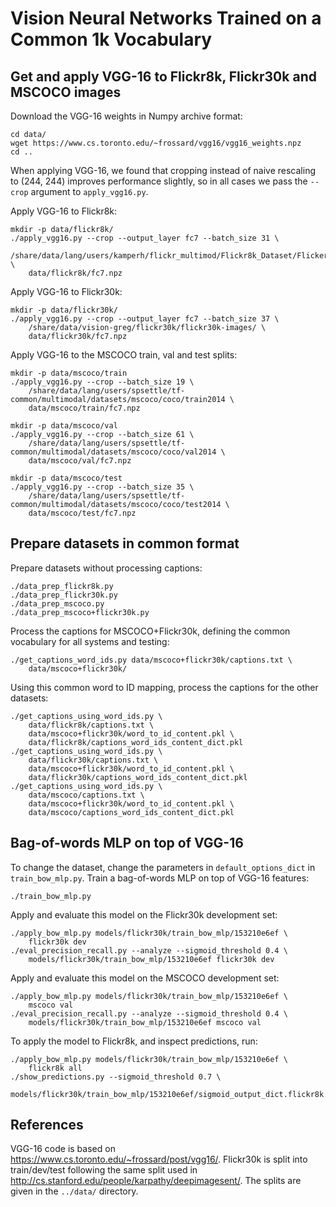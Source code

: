 Vision Neural Networks Trained on a Common 1k Vocabulary
========================================================

Get and apply VGG-16 to Flickr8k, Flickr30k and MSCOCO images
-------------------------------------------------------------
Download the VGG-16 weights in Numpy archive format:

    cd data/
    wget https://www.cs.toronto.edu/~frossard/vgg16/vgg16_weights.npz
    cd ..

When applying VGG-16, we found that cropping instead of naive rescaling to
(244, 244) improves performance slightly, so in all cases we pass the `--crop`
argument to `apply_vgg16.py`.

Apply VGG-16 to Flickr8k:

    mkdir -p data/flickr8k/
    ./apply_vgg16.py --crop --output_layer fc7 --batch_size 31 \
        /share/data/lang/users/kamperh/flickr_multimod/Flickr8k_Dataset/Flicker8k_Dataset/ \
        data/flickr8k/fc7.npz


Apply VGG-16 to Flickr30k:

    mkdir -p data/flickr30k/
    ./apply_vgg16.py --crop --output_layer fc7 --batch_size 37 \
        /share/data/vision-greg/flickr30k/flickr30k-images/ \
        data/flickr30k/fc7.npz


Apply VGG-16 to the MSCOCO train, val and test splits:

    mkdir -p data/mscoco/train
    ./apply_vgg16.py --crop --batch_size 19 \
        /share/data/lang/users/spsettle/tf-common/multimodal/datasets/mscoco/coco/train2014 \
        data/mscoco/train/fc7.npz

    mkdir -p data/mscoco/val
    ./apply_vgg16.py --crop --batch_size 61 \
        /share/data/lang/users/spsettle/tf-common/multimodal/datasets/mscoco/coco/val2014 \
        data/mscoco/val/fc7.npz

    mkdir -p data/mscoco/test
    ./apply_vgg16.py --crop --batch_size 35 \
        /share/data/lang/users/spsettle/tf-common/multimodal/datasets/mscoco/coco/test2014 \
        data/mscoco/test/fc7.npz


Prepare datasets in common format
---------------------------------
Prepare datasets without processing captions:

    ./data_prep_flickr8k.py
    ./data_prep_flickr30k.py
    ./data_prep_mscoco.py
    ./data_prep_mscoco+flickr30k.py

Process the captions for MSCOCO+Flickr30k, defining the common vocabulary for
all systems and testing:

    ./get_captions_word_ids.py data/mscoco+flickr30k/captions.txt \
        data/mscoco+flickr30k/

Using this common word to ID mapping, process the captions for the other
datasets:

    ./get_captions_using_word_ids.py \
        data/flickr8k/captions.txt \
        data/mscoco+flickr30k/word_to_id_content.pkl \
        data/flickr8k/captions_word_ids_content_dict.pkl
    ./get_captions_using_word_ids.py \
        data/flickr30k/captions.txt \
        data/mscoco+flickr30k/word_to_id_content.pkl \
        data/flickr30k/captions_word_ids_content_dict.pkl
    ./get_captions_using_word_ids.py \
        data/mscoco/captions.txt \
        data/mscoco+flickr30k/word_to_id_content.pkl \
        data/mscoco/captions_word_ids_content_dict.pkl


Bag-of-words MLP on top of VGG-16
---------------------------------
To change the dataset, change the parameters in `default_options_dict` in
`train_bow_mlp.py`. Train a bag-of-words MLP on top of VGG-16 features:

    ./train_bow_mlp.py

Apply and evaluate this model on the Flickr30k development set:

    ./apply_bow_mlp.py models/flickr30k/train_bow_mlp/153210e6ef \
        flickr30k dev
    ./eval_precision_recall.py --analyze --sigmoid_threshold 0.4 \
        models/flickr30k/train_bow_mlp/153210e6ef flickr30k dev

Apply and evaluate this model on the MSCOCO development set:

    ./apply_bow_mlp.py models/flickr30k/train_bow_mlp/153210e6ef \
        mscoco val
    ./eval_precision_recall.py --analyze --sigmoid_threshold 0.4 \
        models/flickr30k/train_bow_mlp/153210e6ef mscoco val

To apply the model to Flickr8k, and inspect predictions, run:

    ./apply_bow_mlp.py models/flickr30k/train_bow_mlp/153210e6ef \
        flickr8k all
    ./show_predictions.py --sigmoid_threshold 0.7 \
        models/flickr30k/train_bow_mlp/153210e6ef/sigmoid_output_dict.flickr8k.all.npz


References
----------
VGG-16 code is based on <https://www.cs.toronto.edu/~frossard/post/vgg16/>.
Flickr30k is split into train/dev/test following the same split used in
<http://cs.stanford.edu/people/karpathy/deepimagesent/>. The splits are given
in the `../data/` directory.

